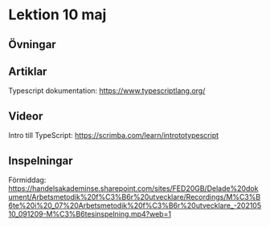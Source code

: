# Lektion 10 maj

## Övningar

## Artiklar

Typescript dokumentation: https://www.typescriptlang.org/

## Videor

Intro till TypeScript: https://scrimba.com/learn/intrototypescript

## Inspelningar

Förmiddag: https://handelsakademinse.sharepoint.com/sites/FED20GB/Delade%20dokument/Arbetsmetodik%20f%C3%B6r%20utvecklare/Recordings/M%C3%B6te%20i%20_07%20Arbetsmetodik%20f%C3%B6r%20utvecklare_-20210510_091209-M%C3%B6tesinspelning.mp4?web=1